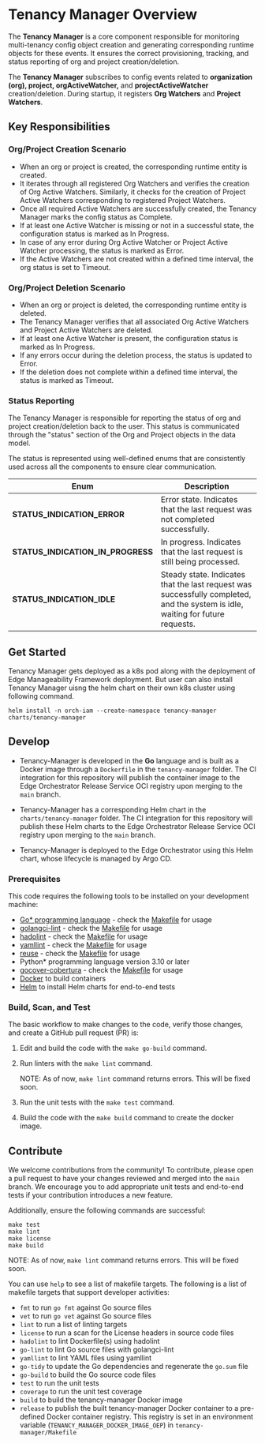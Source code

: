 # Tenancy Manager Overview

The **Tenancy Manager** is a core component responsible for monitoring multi-tenancy config object creation and
generating corresponding runtime objects for these events. It ensures the correct provisioning, tracking,
and status reporting of org and project creation/deletion.

The **Tenancy Manager** subscribes to config events related to **organization (org), project, orgActiveWatcher,**
and **projectActiveWatcher** creation/deletion. During startup, it registers **Org Watchers** and **Project Watchers**.

## Key Responsibilities

### Org/Project Creation Scenario

- When an org or project is created, the corresponding runtime entity is created.
- It iterates through all registered Org Watchers and verifies the creation of Org Active Watchers.
  Similarly, it checks for the creation of Project Active Watchers corresponding to registered Project Watchers.
- Once all required Active Watchers are successfully created, the Tenancy Manager marks the config status as Complete.
- If at least one Active Watcher is missing or not in a successful state, the configuration status is marked as In Progress.
- In case of any error during Org Active Watcher or Project Active Watcher processing, the status is marked as Error.
- If the Active Watchers are not created within a defined time interval, the org status is set to Timeout.

### Org/Project Deletion Scenario

- When an org or project is deleted, the corresponding runtime entity is deleted.
- The Tenancy Manager verifies that all associated Org Active Watchers and Project Active Watchers are deleted.
- If at least one Active Watcher is present, the configuration status is marked as In Progress.
- If any errors occur during the deletion process, the status is updated to Error.
- If the deletion does not complete within a defined time interval, the status is marked as Timeout.

### Status Reporting

The Tenancy Manager is responsible for reporting the status of org and project creation/deletion back to the user.
This status is communicated through the "status" section of the Org and Project objects in the data model.

The status is represented using well-defined enums that are consistently used across all the components to ensure clear communication.

| **Enum**                          | **Description**                                                                                                                |
|-----------------------------------|--------------------------------------------------------------------------------------------------------------------------------|
| **STATUS_INDICATION_ERROR**       | Error state. Indicates that the last request was not completed successfully.                                                   |
| **STATUS_INDICATION_IN_PROGRESS** | In progress. Indicates that the last request is still being processed.                                                         |
| **STATUS_INDICATION_IDLE**        | Steady state. Indicates that the last request was successfully completed, and the system is idle, waiting for future requests. |

## Get Started

Tenancy Manager gets deployed as a k8s pod along with the deployment of Edge Manageability Framework deployment. But user can also install Tenancy Manager uisng the helm chart on their own k8s cluster using following command.

```shell
helm install -n orch-iam --create-namespace tenancy-manager charts/tenancy-manager
```

## Develop

- Tenancy-Manager is developed in the **Go** language and is built as a Docker image through a `Dockerfile` in
  the `tenancy-manager` folder. The CI integration for this repository will publish the container image to
  the Edge Orchestrator Release Service OCI registry upon merging to the `main` branch.

- Tenancy-Manager has a corresponding Helm chart in the `charts/tenancy-manager` folder.
  The CI integration for this repository will publish these Helm charts to the Edge Orchestrator Release Service
  OCI registry upon merging to the `main` branch.

- Tenancy-Manager is deployed to the Edge Orchestrator using this Helm chart, whose lifecycle is managed by Argo CD.

### Prerequisites

This code requires the following tools to be installed on your development machine:

- [Go\* programming language](https://go.dev) - check the [Makefile](./Makefile) for usage
- [golangci-lint](https://github.com/golangci/golangci-lint) - check the [Makefile](./Makefile) for usage
- [hadolint](https://github.com/hadolint/hadolint) - check the [Makefile](./Makefile) for usage
- [yamllint](https://github.com/adrienverge/yamllint) - check the [Makefile](./Makefile) for usage
- [reuse](https://github.com/fsfe/reuse-tool) - check the [Makefile](./Makefile) for usage
- Python\* programming language version 3.10 or later
- [gocover-cobertura](https://github.com/boumenot/gocover-cobertura) - check the [Makefile](./Makefile) for usage
- [Docker](https://docs.docker.com/engine/install/) to build containers
- [Helm](https://helm.sh/docs/intro/install/) to install Helm charts for end-to-end tests

### Build, Scan, and Test

The basic workflow to make changes to the code, verify those changes, and create a GitHub pull request (PR) is:

1. Edit and build the code with the `make go-build` command.

2. Run linters with the `make lint` command.

   NOTE: As of now, `make lint` command returns errors. This will be fixed soon.

3. Run the unit tests with the `make test` command.

4. Build the code with the `make build` command to create the docker image.

## Contribute

We welcome contributions from the community! To contribute, please open a pull request to have your changes reviewed
and merged into the `main` branch. We encourage you to add appropriate unit tests and end-to-end tests
if your contribution introduces a new feature.

Additionally, ensure the following commands are successful:

```shell
make test
make lint
make license
make build
```
NOTE: As of now, `make lint` command returns errors. This will be fixed soon.

You can use `help` to see a list of makefile targets.
The following is a list of makefile targets that support developer activities:

- `fmt` to run `go fmt` against Go source files
- `vet` to run `go vet` against Go source files
- `lint` to run a list of linting targets
- `license` to run a scan for the License headers in source code files
- `hadolint` to lint Dockerfile(s) using hadolint
- `go-lint` to lint Go source files with golangci-lint
- `yamllint` to lint YAML files using yamllint
- `go-tidy` to update the Go dependencies and regenerate the `go.sum` file
- `go-build` to build the Go source code files
- `test` to run the unit tests
- `coverage` to run the unit test coverage
- `build` to build the tenancy-manager Docker image
- `release` to publish the built tenancy-manager Docker container to a pre-defined Docker container registry.
  This registry is set in an environment variable (`TENANCY_MANAGER_DOCKER_IMAGE_OEP`) in `tenancy-manager/Makefile`
